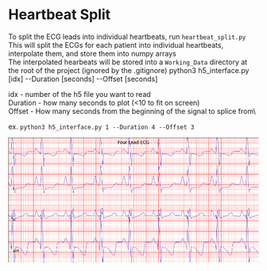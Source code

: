 # Heartbeat Split

To split the ECG leads into individual heartbeats, run `heartbeat_split.py` \
This will split the ECGs for each patient into individual heartbeats, interpolate them, and store them into numpy arrays\
The interpolated hearbeats will be stored into a `Working_Data` directory at the root of the project (ignored by the .gitignore)
python3 h5_interface.py [idx] --Duration [seconds] --Offset [seconds]

idx - number of the h5 file you want to read\
Duration - how many seconds to plot (<10 to fit on screen)\
Offset - How many seconds from the beginning of the signal to splice from\

ex. `python3 h5_interface.py 1 --Duration 4 --Offset 3`

![Example Plot](https://github.com/RiceD2KLab/TCH_CardiacSignals_F20/blob/master/images/idx1d4o3.png)
